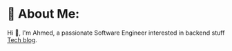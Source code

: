 # 💫 About Me:
Hi 👋, I'm Ahmed, a passionate Software Engineer interested in backend stuff
[Tech blog](https://ahmedmonem.hashnode.dev/).
